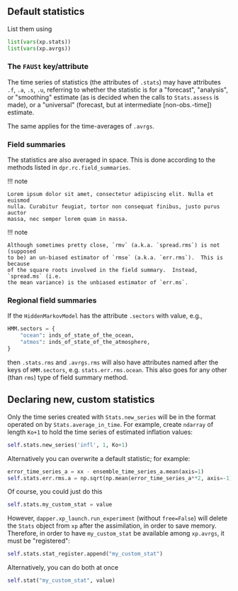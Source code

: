 ## Default statistics

List them using

```python
list(vars(xp.stats))
list(vars(xp.avrgs))
```

### The `FAUSt` key/attribute

The time series of statistics (the attributes of `.stats`) may have attributes
`.f`, `.a`, `.s`, `.u`, referring to whether the statistic is for a "forecast",
"analysis", or "smoothing" estimate (as is decided when the calls to
`Stats.assess` is made), or a "universal" (forecast, but at intermediate
[non-obs.-time]) estimate.

The same applies for the time-averages of `.avrgs`.

### Field summaries

The statistics are also averaged in space.
This is done according to the methods listed in `dpr.rc.field_summaries`.

!!! note

    Lorem ipsum dolor sit amet, consectetur adipiscing elit. Nulla et euismod
    nulla. Curabitur feugiat, tortor non consequat finibus, justo purus auctor
    massa, nec semper lorem quam in massa.

!!! note

    Although sometimes pretty close, `rmv` (a.k.a. `spread.rms`) is not (supposed
    to be) an un-biased estimator of `rmse` (a.k.a. `err.rms`).  This is because
    of the square roots involved in the field summary.  Instead, `spread.ms` (i.e.
    the mean variance) is the unbiased estimator of `err.ms`.

### Regional field summaries

If the `HiddenMarkovModel` has the attribute `.sectors` with value, e.g.,

```python
HMM.sectors = {
    "ocean": inds_of_state_of_the_ocean,
    "atmos": inds_of_state_of_the_atmosphere,
}
```

then `.stats.rms` and `.avrgs.rms` will also have attributes
named after the keys of `HMM.sectors`, e.g. `stats.err.rms.ocean`.
This also goes for any other (than `rms`) type of field summary method.

## Declaring new, custom statistics

Only the time series created with `Stats.new_series` will be in the format
operated on by `Stats.average_in_time`.  For example, create `ndarray` of
length `Ko+1` to hold the time series of estimated inflation values:

```python
self.stats.new_series('infl', 1, Ko+1)
```

Alternatively you can overwrite a default statistic; for example:

```python
error_time_series_a = xx - ensemble_time_series_a.mean(axis=1)
self.stats.err.rms.a = np.sqrt(np.mean(error_time_series_a**2, axis=-1))
```

Of course, you could just do this

```python
self.stats.my_custom_stat = value
```

However, `dapper.xp_launch.run_experiment` (without `free=False`) will delete
the `Stats` object from `xp` after the assimilation, in order to save memory.
Therefore, in order to have `my_custom_stat` be available among `xp.avrgs`, it
must be "registered":

```python
self.stats.stat_register.append("my_custom_stat")
```

Alternatively, you can do both at once

```python
self.stat("my_custom_stat", value)
```
